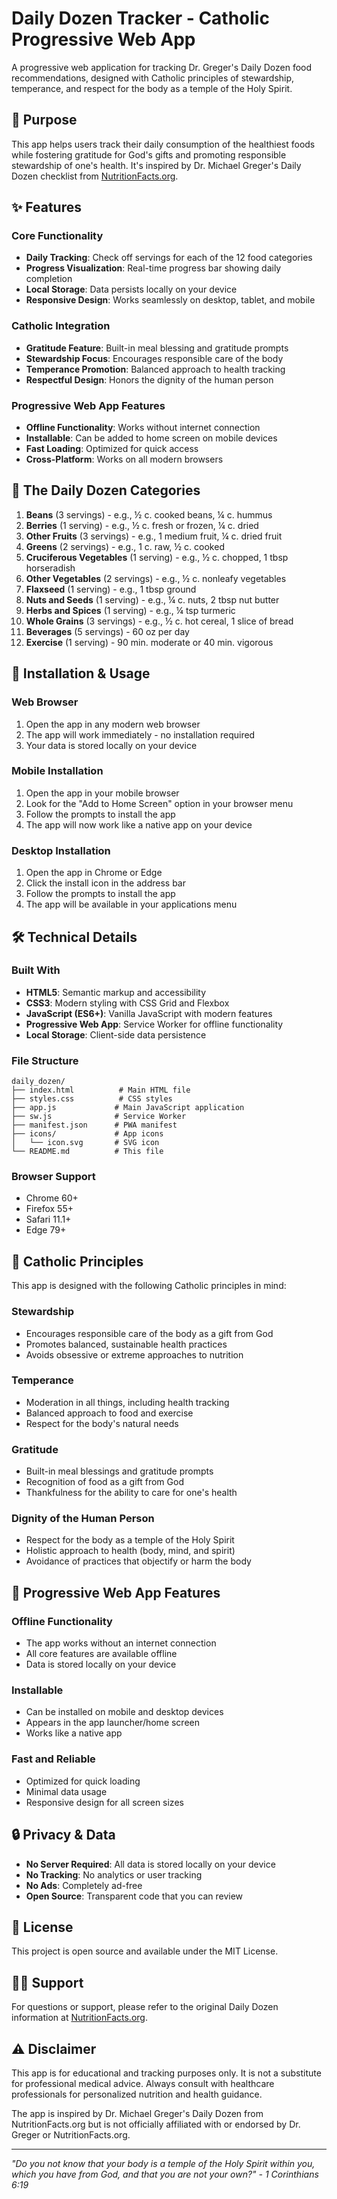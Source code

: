 # Daily Dozen Tracker - Catholic Progressive Web App

A progressive web application for tracking Dr. Greger's Daily Dozen food recommendations, designed with Catholic principles of stewardship, temperance, and respect for the body as a temple of the Holy Spirit.

## 🎯 Purpose

This app helps users track their daily consumption of the healthiest foods while fostering gratitude for God's gifts and promoting responsible stewardship of one's health. It's inspired by Dr. Michael Greger's Daily Dozen checklist from [NutritionFacts.org](https://nutritionfacts.org/daily-dozen/).

## ✨ Features

### Core Functionality
- **Daily Tracking**: Check off servings for each of the 12 food categories
- **Progress Visualization**: Real-time progress bar showing daily completion
- **Local Storage**: Data persists locally on your device
- **Responsive Design**: Works seamlessly on desktop, tablet, and mobile

### Catholic Integration
- **Gratitude Feature**: Built-in meal blessing and gratitude prompts
- **Stewardship Focus**: Encourages responsible care of the body
- **Temperance Promotion**: Balanced approach to health tracking
- **Respectful Design**: Honors the dignity of the human person

### Progressive Web App Features
- **Offline Functionality**: Works without internet connection
- **Installable**: Can be added to home screen on mobile devices
- **Fast Loading**: Optimized for quick access
- **Cross-Platform**: Works on all modern browsers

## 🥗 The Daily Dozen Categories

1. **Beans** (3 servings) - e.g., ½ c. cooked beans, ¼ c. hummus
2. **Berries** (1 serving) - e.g., ½ c. fresh or frozen, ¼ c. dried
3. **Other Fruits** (3 servings) - e.g., 1 medium fruit, ¼ c. dried fruit
4. **Greens** (2 servings) - e.g., 1 c. raw, ½ c. cooked
5. **Cruciferous Vegetables** (1 serving) - e.g., ½ c. chopped, 1 tbsp horseradish
6. **Other Vegetables** (2 servings) - e.g., ½ c. nonleafy vegetables
7. **Flaxseed** (1 serving) - e.g., 1 tbsp ground
8. **Nuts and Seeds** (1 serving) - e.g., ¼ c. nuts, 2 tbsp nut butter
9. **Herbs and Spices** (1 serving) - e.g., ¼ tsp turmeric
10. **Whole Grains** (3 servings) - e.g., ½ c. hot cereal, 1 slice of bread
11. **Beverages** (5 servings) - 60 oz per day
12. **Exercise** (1 serving) - 90 min. moderate or 40 min. vigorous

## 🚀 Installation & Usage

### Web Browser
1. Open the app in any modern web browser
2. The app will work immediately - no installation required
3. Your data is stored locally on your device

### Mobile Installation
1. Open the app in your mobile browser
2. Look for the "Add to Home Screen" option in your browser menu
3. Follow the prompts to install the app
4. The app will now work like a native app on your device

### Desktop Installation
1. Open the app in Chrome or Edge
2. Click the install icon in the address bar
3. Follow the prompts to install the app
4. The app will be available in your applications menu

## 🛠️ Technical Details

### Built With
- **HTML5**: Semantic markup and accessibility
- **CSS3**: Modern styling with CSS Grid and Flexbox
- **JavaScript (ES6+)**: Vanilla JavaScript with modern features
- **Progressive Web App**: Service Worker for offline functionality
- **Local Storage**: Client-side data persistence

### File Structure
```
daily_dozen/
├── index.html          # Main HTML file
├── styles.css          # CSS styles
├── app.js             # Main JavaScript application
├── sw.js              # Service Worker
├── manifest.json      # PWA manifest
├── icons/             # App icons
│   └── icon.svg       # SVG icon
└── README.md          # This file
```

### Browser Support
- Chrome 60+
- Firefox 55+
- Safari 11.1+
- Edge 79+

## 🙏 Catholic Principles

This app is designed with the following Catholic principles in mind:

### Stewardship
- Encourages responsible care of the body as a gift from God
- Promotes balanced, sustainable health practices
- Avoids obsessive or extreme approaches to nutrition

### Temperance
- Moderation in all things, including health tracking
- Balanced approach to food and exercise
- Respect for the body's natural needs

### Gratitude
- Built-in meal blessings and gratitude prompts
- Recognition of food as a gift from God
- Thankfulness for the ability to care for one's health

### Dignity of the Human Person
- Respect for the body as a temple of the Holy Spirit
- Holistic approach to health (body, mind, and spirit)
- Avoidance of practices that objectify or harm the body

## 📱 Progressive Web App Features

### Offline Functionality
- The app works without an internet connection
- All core features are available offline
- Data is stored locally on your device

### Installable
- Can be installed on mobile and desktop devices
- Appears in the app launcher/home screen
- Works like a native app

### Fast and Reliable
- Optimized for quick loading
- Minimal data usage
- Responsive design for all screen sizes

## 🔒 Privacy & Data

- **No Server Required**: All data is stored locally on your device
- **No Tracking**: No analytics or user tracking
- **No Ads**: Completely ad-free
- **Open Source**: Transparent code that you can review

## 📄 License

This project is open source and available under the MIT License.

## 🙋‍♂️ Support

For questions or support, please refer to the original Daily Dozen information at [NutritionFacts.org](https://nutritionfacts.org/daily-dozen/).

## ⚠️ Disclaimer

This app is for educational and tracking purposes only. It is not a substitute for professional medical advice. Always consult with healthcare professionals for personalized nutrition and health guidance.

The app is inspired by Dr. Michael Greger's Daily Dozen from NutritionFacts.org but is not officially affiliated with or endorsed by Dr. Greger or NutritionFacts.org.

---

*"Do you not know that your body is a temple of the Holy Spirit within you, which you have from God, and that you are not your own?" - 1 Corinthians 6:19*

